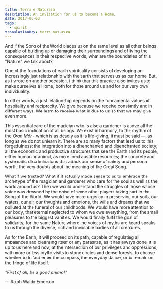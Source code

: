 ```yaml
---
title: Terra e Natureza
description: An invitation for us to become a Home.
date: 2017-06-03
tags:
  - spirit
translationKey: terra-natureza
---
```


And if the Song of the World places us on the same level as all other beings, capable of building up or damaging their surroundings and of living the consequences in their respective worlds, what are the boundaries of this "Nature" we talk about?

One of the foundations of earth spirituality consists of developing an increasingly just relationship with the earth that serves us as our home. But, as I wrote on another occasion, I think that this practice also invites us to make ourselves a Home, both for those around us and for our very own individuality.

In other words, a just relationship depends on the fundamental values of hospitality and reciprocity. We give because we receive constantly and in different ways. We learn to receive what is due to us so that we may give even more.

This essential care of the magician who is also a gardener is above all the most basic inclination of all beings. We exist in harmony, to the rhythm of the *Oran Mór* - which is as deadly as it is life-giving, it must be said —, as long as we do not unlearn it. There are so many factors that lead us to this forgetfulness: the integration into a disenchanted and disenchanted society; all the economic and productive structures that see the Earth and its people, either human or animal, as mere inexhaustible resources; the concrete and systematic discriminations that attack our sense of safety and personal worth; the very doubts about the meaning of the Great Song.

What if we trusted? What if it actually made sense to us to embrace the archetype of the magician and gardener who care for the soul as well as the world around us? Then we would understand the struggles of those whose voice was drowned by the noise of some other players taking part in the Song of the World. We would have more urgency in preserving our soils, our waters, our air, our thoughts and emotions, the wills and dreams that we polluted at the funeral of our childhoods. We would have more attention to our body, that eternal neglected to whom we owe everything, from the small pleasures to the biggest vanities. We would finally fulfil the goal of solidarity, for the same Nature where the voices of myths are heard speaks to us through the diverse, rich and inviolable bodies of all creatures.

As for the Earth, it will proceed on its path, capable of regulating all imbalances and cleansing itself of any parasites, as it has always done. It is up to us here and now, at the intersection of our privileges and oppressions, with more or less idyllic visits to stone circles and dense forests, to choose whether to in fact enter the compass, the everyday dance, or to remain on the fringe of life itself.

*"First of all, be a good animal."*

— Ralph Waldo Emerson
